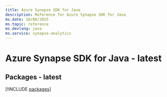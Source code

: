 ```yaml
---
title: Azure Synapse SDK for Java
description: Reference for Azure Synapse SDK for Java
ms.date: 10/08/2025
ms.topic: reference
ms.devlang: java
ms.service: synapse-analytics
---
```

# Azure Synapse SDK for Java - latest
## Packages - latest
[!INCLUDE [packages](synapse-index.md)]